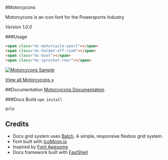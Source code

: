 
#Motorcycons

Motorcycons is an icon font for the Powersports Industry

*Version 1.0.0*

###Usage
```html
<span class="mc-motorcycle-sport"></span>
<span class="mc-helmet-off-road"></span>
<span class="mc-boot"></span>
<span class="mc-sprocket-rear"></span>
```

[![Motorcycons Sample](https://cloud.githubusercontent.com/assets/3717760/9078013/71b6bd04-3b03-11e5-8d6d-53d561adbd71.png)](https://martskin.github.io/motorcycons)

[View all Motorcycons »](https://martskin.github.io/motorcycons)

##Documentation
[Motorcycons Documentation](https://martskin.github.io/motorcycons)

###Docs Build
``npm install``

``gulp``

## Credits
* Docs grid system uses [Batch](https://martskin.github.io/batch). A simple, responsive flexbox grid system.
* Font built with [IcoMoon.io](https://icomoon.io/)
* Inspired by [Font Awesome](https://fortawesome.github.io/Font-Awesome/)
* Docs framework built with [FastShell](https://github.com/HosseinKarami/fastshell)